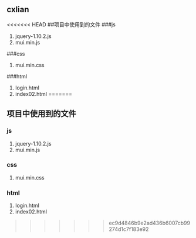 ## cxlian
<<<<<<< HEAD
##项目中使用到的文件
###js
1. jquery-1.10.2.js
2. mui.min.js

###css
1. mui.min.css

###html
1. login.html
2. index02.html
=======
## 项目中使用到的文件
### js
1. jquery-1.10.2.js
2. mui.min.js

### css
1. mui.min.css

### html
1. login.html
2. index02.html
>>>>>>> ec9d4846b9e2ad436b6007cb99274d1c7f183e92
